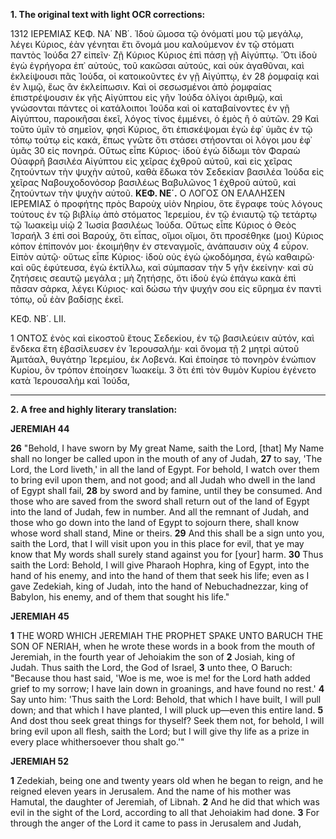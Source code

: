 **1. The original text with light OCR corrections:**

1312 ΙΕΡΕΜΙΑΣ ΚΕΦ. ΝΑ΄ ΝΒ΄.
Ἰδοὺ ὤμοσα τῷ ὀνόματί μου τῷ μεγάλῳ, λέγει Κύριος, ἐὰν γένηται ἔτι ὄνομά μου καλούμενον ἐν τῷ στόματι παντὸς Ἰούδα
27 εἰπεῖν· Ζῇ Κύριος Κύριος ἐπὶ πάσῃ γῇ Αἰγύπτῳ. Ὅτι ἰδοὺ ἐγὼ
ἐγρήγορα ἐπ᾽ αὐτούς, τοῦ κακῶσαι αὐτούς, καὶ οὐκ ἀγαθῦναι,
καὶ ἐκλείψουσι πᾶς Ἰούδα, οἱ κατοικοῦντες ἐν γῇ Αἰγύπτῳ, ἐν
28 ῥομφαίᾳ καὶ ἐν λιμῷ, ἕως ἂν ἐκλείπωσιν. Καὶ οἱ σεσωσμένοι ἀπὸ
ῥομφαίας ἐπιστρέψουσιν ἐκ γῆς Αἰγύπτου εἰς γῆν Ἰούδα ὀλίγοι
ἀριθμῷ, καὶ γνώσονται πάντες οἱ κατάλοιποι Ἰούδα καὶ οἱ καταβαίνοντες ἐν γῇ Αἰγύπτου, παροικῆσαι ἐκεῖ, λόγος τίνος ἐμμένει, ὁ ἐμὸς ἢ ὁ αὐτῶν.
29 Καὶ τοῦτο ὑμῖν τὸ σημεῖον, φησὶ Κύριος, ὅτι ἐπισκέψομαι ἐγὼ ἐφ᾽ ὑμᾶς ἐν τῷ τόπῳ τούτῳ εἰς κακά, ἔπως γνῶτε ὅτι στάσει στήσονται οἱ λόγοι μου ἐφ᾽ ὑμᾶς
30 εἰς πονηρά. Οὕτως εἶπε Κύριος· ἰδοὺ ἐγὼ δίδωμι τὸν Φαραὼ
Οὐαφρῆ βασιλέα Αἰγύπτου εἰς χεῖρας ἐχθροῦ αὐτοῦ, καὶ εἰς
χεῖρας ζητούντων τὴν ψυχὴν αὐτοῦ, καθὰ ἔδωκα τὸν Σεδεκίαν
βασιλέα Ἰούδα εἰς χεῖρας Ναβουχοδονόσορ βασιλέως Βαβυλῶνος
1 ἐχθροῦ αὐτοῦ, καὶ ζητούντων τὴν ψυχὴν αὐτοῦ.
**ΚΕΦ. ΝΕ΄.**
Ο ΛΟΓΟΣ ΟΝ ΕΛΑΛΗΣΕΝ ΙΕΡΕΜΙΑΣ ὁ προφήτης πρὸς Βαροὺχ υἱὸν
Νηρίου, ὅτε ἔγραφε τοὺς λόγους τούτους ἐν τῷ βιβλίῳ ἀπὸ στόματος Ἱερεμίου, ἐν τῷ ἐνιαυτῷ τῷ τετάρτῳ τῷ Ἰωακεὶμ υἱῷ
2 Ἰωσία βασιλέως Ἰούδα. Οὕτως εἶπε Κύριος ὁ Θεὸς Ἰσραήλ
3 ἐπὶ σοὶ Βαρούχ, ὅτι εἶπας, οἴμοι οἴμοι, ὅτι προσέθηκε (μοι) Κύριος κόπον ἐπίπονόν μοι· ἐκοιμήθην ἐν στεναγμοῖς, ἀνάπαυσιν οὐχ
4 εὗρον. Εἰπὸν αὐτῷ· οὕτως εἶπε Κύριος· ἰδοὺ οὐς ἐγὼ ᾠκοδόμησα,
ἐγὼ καθαιρῶ· καὶ οὓς ἐφύτευσα, ἐγὼ ἐκτίλλω, καὶ σύμπασαν τὴν
5 γῆν ἐκείνην· καὶ σὺ ζητήσεις σεαυτῷ μεγάλα ; μὴ ζητήσῃς, ὅτι
ἰδοὺ ἐγὼ ἐπάγω κακὰ ἐπὶ πᾶσαν σάρκα, λέγει Κύριος· καὶ δώσω
τὴν ψυχήν σου εἰς εὕρημα ἐν παντὶ τόπῳ, οὗ ἐὰν βαδίσῃς ἐκεῖ.

ΚΕΦ. ΝΒ΄. LII.

1 ΟΝΤΟΣ ἑνὸς καὶ εἰκοστοῦ ἔτους Σεδεκίου, ἐν τῷ βασιλεύειν
αὐτόν, καὶ ἕνδεκα ἔτη ἐβασίλευσεν ἐν Ἱερουσαλήμ· καὶ ὄνομα τῇ
2 μητρὶ αὐτοῦ Ἀμιτάαλ, θυγάτηρ Ἱερεμίου, ἐκ Λοβενά. Καὶ ἐποίησε τὸ πονηρὸν ἐνώπιον Κυρίου, ὃν τρόπον ἐποίησεν Ἰωακείμ.
3 ὅτι ἐπὶ τὸν θυμὸν Κυρίου ἐγένετο κατὰ Ἱερουσαλὴμ καὶ Ἰούδα,

---

**2. A free and highly literary translation:**

**JEREMIAH 44**

**26** "Behold, I have sworn by My great Name, saith the Lord, [that] My Name shall no longer be called upon in the mouth of any of Judah,
**27** to say, 'The Lord, the Lord liveth,' in all the land of Egypt. For behold, I watch over them to bring evil upon them, and not good; and all Judah who dwell in the land of Egypt shall fail,
**28** by sword and by famine, until they be consumed. And those who are saved from the sword shall return out of the land of Egypt into the land of Judah, few in number. And all the remnant of Judah, and those who go down into the land of Egypt to sojourn there, shall know whose word shall stand, Mine or theirs.
**29** And this shall be a sign unto you, saith the Lord, that I will visit upon you in this place for evil, that ye may know that My words shall surely stand against you for [your] harm.
**30** Thus saith the Lord: Behold, I will give Pharaoh Hophra, king of Egypt, into the hand of his enemy, and into the hand of them that seek his life; even as I gave Zedekiah, king of Judah, into the hand of Nebuchadnezzar, king of Babylon, his enemy, and of them that sought his life."

**JEREMIAH 45**

**1** THE WORD WHICH JEREMIAH THE PROPHET SPAKE UNTO BARUCH THE SON OF NERIAH, when he wrote these words in a book from the mouth of Jeremiah, in the fourth year of Jehoiakim the son of
**2** Josiah, king of Judah. Thus saith the Lord, the God of Israel,
**3** unto thee, O Baruch: "Because thou hast said, 'Woe is me, woe is me! for the Lord hath added grief to my sorrow; I have lain down in groanings, and have found no rest.'
**4** Say unto him: 'Thus saith the Lord: Behold, that which I have built, I will pull down; and that which I have planted, I will pluck up—even this entire land.
**5** And dost thou seek great things for thyself? Seek them not, for behold, I will bring evil upon all flesh, saith the Lord; but I will give thy life as a prize in every place whithersoever thou shalt go.'"

**JEREMIAH 52**

**1** Zedekiah, being one and twenty years old when he began to reign, and he reigned eleven years in Jerusalem. And the name of his mother was Hamutal, the daughter of Jeremiah, of Libnah.
**2** And he did that which was evil in the sight of the Lord, according to all that Jehoiakim had done.
**3** For through the anger of the Lord it came to pass in Jerusalem and Judah,